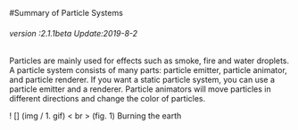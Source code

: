 #Summary of Particle Systems

###### *version :2.1.1beta   Update:2019-8-2*

Particles are mainly used for effects such as smoke, fire and water droplets. A particle system consists of many parts: particle emitter, particle animator, and particle renderer. If you want a static particle system, you can use a particle emitter and a renderer. Particle animators will move particles in different directions and change the color of particles.

! [] (img / 1. gif) < br > (fig. 1) Burning the earth
